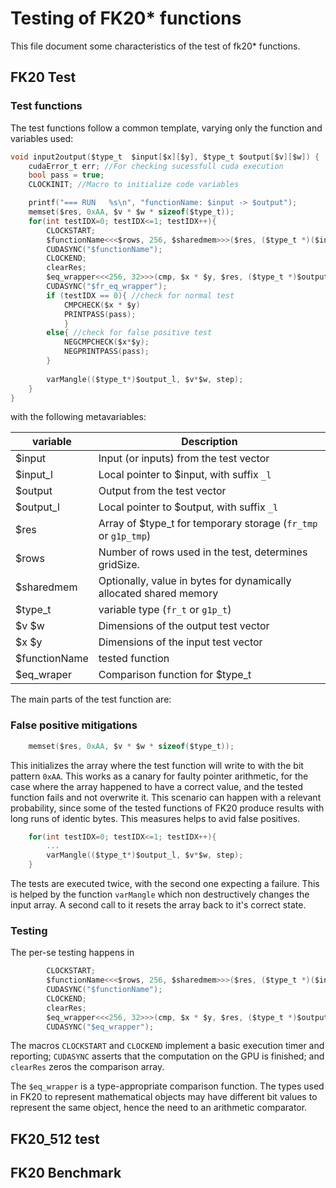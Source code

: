 <!---
// bls12_381: Arithmetic for BLS12-381
// Copyright 2022-2023 Dag Arne Osvik
// Copyright 2022-2023 Luan Cardoso dos Santos
--->

Testing of FK20* functions
===============================================================================

This file document some characteristics of the test of fk20* functions.

## FK20 Test
<!--- TODO: Write introduction ---> 

### Test functions
The test functions follow a common template, varying only the function and variables used:

```C
void input2output($type_t  $input[$x][$y], $type_t $output[$v][$w]) {
    cudaError_t err; //For checking sucessfull cuda execution
    bool pass = true;
    CLOCKINIT; //Macro to initialize code variables

    printf("=== RUN   %s\n", "functionName: $input -> $output");
    memset($res, 0xAA, $v * $w * sizeof($type_t)); 
    for(int testIDX=0; testIDX<=1; testIDX++){
        CLOCKSTART;
        $functionName<<<$rows, 256, $sharedmem>>>($res, ($type_t *)($input_l));
        CUDASYNC("$functionName");
        CLOCKEND;
        clearRes;
        $eq_wrapper<<<256, 32>>>(cmp, $x * $y, $res, ($type_t *)$output_l);
        CUDASYNC("$fr_eq_wrapper");
        if (testIDX == 0){ //check for normal test
            CMPCHECK($x * $y)
            PRINTPASS(pass);
            }
        else{ //check for false positive test
            NEGCMPCHECK($x*$y);
            NEGPRINTPASS(pass);
        }
        
        varMangle(($type_t*)$output_l, $v*$w, step);
    }
}
```
with the following metavariables:

| variable      | Description                                                        |
| ------------- | ------------------------------------------------------------------ |
| $input        | Input (or inputs) from the test vector                             |
| $input_l      | Local pointer to $input, with suffix `_l`                          |
| $output       | Output from the test vector                                        |
| $output_l     | Local pointer to $output, with suffix `_l`                         |
| $res          | Array of $type_t for temporary storage (`fr_tmp` or `g1p_tmp`)     |
| $rows         | Number of rows used in the test, determines gridSize.              |
| $sharedmem    | Optionally, value in bytes for dynamically allocated shared memory |
| $type_t       | variable type (`fr_t` or `g1p_t`)                                  |
| $v $w         | Dimensions of the output test vector                               |
| $x $y         | Dimensions of the input test vector                                |
| $functionName | tested function                                                    |
| $eq_wraper    | Comparison function for $type_t                                    |


The main parts of the test function are:

### False positive mitigations
```C
    memset($res, 0xAA, $v * $w * sizeof($type_t)); 
```

This initializes the array where the test function will write to with the bit pattern  `0xAA`. This works as a canary for faulty pointer arithmetic, for the case where the array happened to have a correct value, and the tested function fails and not overwrite it. This scenario can happen with a relevant probability, since some of the tested functions of FK20 produce results with long runs of identic bytes. This measures helps to avid false positives.

```C
    for(int testIDX=0; testIDX<=1; testIDX++){
        ...
        varMangle(($type_t*)$output_l, $v*$w, step);
    }
```
The tests are executed twice, with the second one expecting a failure. This is helped by the function `varMangle` which non destructively changes the input array. A second call to it resets the array back to it's correct state.

### Testing

The per-se testing happens in

```C
        CLOCKSTART;
        $functionName<<<$rows, 256, $sharedmem>>>($res, ($type_t *)($input_l));
        CUDASYNC("$functionName");
        CLOCKEND;
        clearRes;
        $eq_wrapper<<<256, 32>>>(cmp, $x * $y, $res, ($type_t *)$output_l);
        CUDASYNC("$eq_wrapper");
```

The macros `CLOCKSTART` and `CLOCKEND` implement a basic execution timer and reporting; `CUDASYNC` asserts that the computation on the GPU is finished; and `clearRes` zeros the comparison array.

The `$eq_wrapper` is a type-appropriate comparison function. The types used in FK20 to represent mathematical objects may have different bit values to represent the same object, hence the need to an arithmetic comparator. 


## FK20_512 test
<!--- TODO: n ---> 

## FK20 Benchmark
<!--- TODO: ---> 


